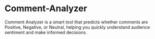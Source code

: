 # Comment-Analyzer
Comment Analyzer is a smart tool that predicts whether comments are Positive, Negative, or Neutral, helping you quickly understand audience sentiment and make informed decisions.
